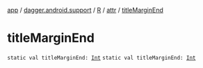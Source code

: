 [app](../../../index.md) / [dagger.android.support](../../index.md) / [R](../index.md) / [attr](index.md) / [titleMarginEnd](./title-margin-end.md)

# titleMarginEnd

`static val titleMarginEnd: `[`Int`](https://kotlinlang.org/api/latest/jvm/stdlib/kotlin/-int/index.html)
`static val titleMarginEnd: `[`Int`](https://kotlinlang.org/api/latest/jvm/stdlib/kotlin/-int/index.html)